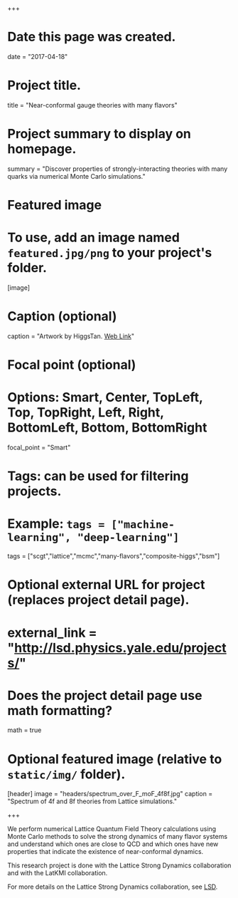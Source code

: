 +++
# Date this page was created.
date = "2017-04-18"

# Project title.
title = "Near-conformal gauge theories with many flavors"

# Project summary to display on homepage.
summary = "Discover properties of strongly-interacting theories with many quarks via numerical Monte Carlo simulations."

# Featured image
# To use, add an image named `featured.jpg/png` to your project's folder.
[image]
  # Caption (optional)
  caption = "Artwork by HiggsTan. [Web Link](https://higgstan.com/suken-phys/)"

  # Focal point (optional)
  # Options: Smart, Center, TopLeft, Top, TopRight, Left, Right, BottomLeft, Bottom, BottomRight
  focal_point = "Smart"

# Tags: can be used for filtering projects.
# Example: `tags = ["machine-learning", "deep-learning"]`
tags = ["scgt","lattice","mcmc","many-flavors","composite-higgs","bsm"]

# Optional external URL for project (replaces project detail page).
# external_link = "http://lsd.physics.yale.edu/projects/"

# Does the project detail page use math formatting?
math = true

# Optional featured image (relative to `static/img/` folder).
[header]
image = "headers/spectrum_over_F_moF_4f8f.jpg"
caption = "Spectrum of 4f and 8f theories from Lattice simulations."

+++

We perform numerical Lattice Quantum Field Theory calculations using Monte Carlo methods to solve the strong dynamics of many flavor systems and understand which ones are close to QCD and which ones have new properties that indicate the existence of near-conformal dynamics.

This research project is done with the Lattice Strong Dynamics collaboration and with the LatKMI collaboration.

For more details on the Lattice Strong Dynamics collaboration, see [LSD](http://lsd.physics.yale.edu/projects/).
